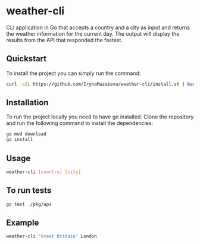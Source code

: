 # weather-cli

CLI application in Go that accepts a country and a city as input and returns the weather information for the current day. The output will display the results from the API that responded the fastest.

## Quickstart

To install the project you can simply run the command: 
```bash
curl -sSL https://github.com/IrynaMazaieva/weather-cli/install.sh | bash
```

## Installation

To run the project locally you need to have go installed.
Clone the repository and run the following command to install the dependencies:
```bash
go mod download
go install
``` 

## Usage

```bash
weather-cli [country] [city]
```

## To run tests

```bash
go test ./pkg/api
```

## Example

```bash
weather-cli 'Great Britain' London
```
